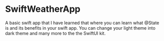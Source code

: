 # SwiftWeatherApp
A basic swift app that I have learned that where you can learn what @State is and its benefits in your swift app. You can change your light theme into dark theme and many more to the the SwiftUI kit.
